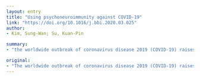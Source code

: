 ```yaml
---
layout: entry
title: "Using psychoneuroimmunity against COVID-19"
link: "https://doi.org/10.1016/j.bbi.2020.03.025"
author:
- Kim, Sung-Wan; Su, Kuan-Pin

summary:
- "the worldwide outbreak of coronavirus disease 2019 (COVID-19) raises concerns of widespread panic and anxiety in individuals subjected to the real or perceived threat of the virus. This crisis touched on difficult issues of psychiatric care and ethics, but also psychological impacts. Social distancing and wearing masks might help us from pathogen exposure, but such measures also prevent us from expressing compassion and friendliness."

original:
- "The worldwide outbreak of coronavirus disease 2019 (COVID-19) raises concerns of widespread panic and anxiety in individuals subjected to the real or perceived threat of the virus. Compared to general populations, patients who are institutionalized in a closed unit are also very vulnerable to COVID-19 infection and complications. This crisis touched on difficult issues of not only psychiatric care and ethics, but also psychological impacts to psychiatric care givers. In this Viewpoint, we address both physical and biopsychosocial aspects of this infection, as well as the psychoneuroimmunity of preventive strategies of healthy lifestyle, regular exercise, balanced nutrition, quality sleep and a strong connection with people. Social distancing and wearing masks might help us from pathogen exposure, yet such these measures also prevent us from expressing compassion and friendliness. Therefore, all forms of psychological support should be routinely implemented not only to consider psychological resilience but also to enhance psychoneuroimmunity against COVID-19."
---
```


